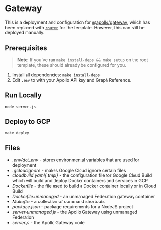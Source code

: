 # Gateway
This is a deployment and configuration for [@apollo/gateway](https://www.npmjs.com/package/@apollo/gateway), which has been replaced with [`router`](https://github.com/apollographql/router) for the template. However, this can still be deployed manually.

## Prerequisites
> **Note:** If you've ran `make install-deps && make setup` on the root template, these should already be configured for you.

 1. Install all dependencies: `make install-deps`
 2. Edit `.env` to with your Apollo API key and Graph Reference.


## Run Locally
```
node server.js
```

## Deploy to GCP
```
make deploy
```

## Files

 * _.env/dot_env_ - stores environmental variables that are used for deployment
 * _.gcloudignore_ - makes Google Cloud ignore certain files
 * _cloudbuild.yaml{.tmpl}_ - the configuration file for Google Cloud Build which will build and deploy Docker containers and services in GCP
 * _Dockerfile_ - the file used to build a Docker container locally or in Cloud Build
 * _Dockerfile.unmanaged_ - an unmanaged Federation gateway container
 * _Makefile_ - a collection of command shortcuts
 * _package.json_ - package requirements for a NodeJS project
 * _server-unmanaged.js_ - the Apollo Gateway using unmanaged Federation
 * _server.js_ - the Apollo Gateway code

